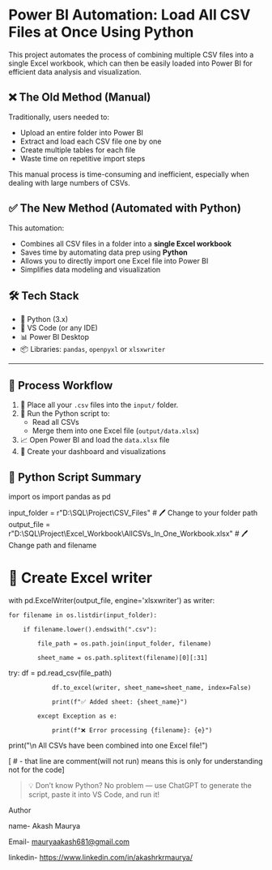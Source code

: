# Power BI Automation: Load All CSV Files at Once Using Python

This project automates the process of combining multiple CSV files into a single Excel workbook, which can then be easily loaded into Power BI for efficient data analysis and visualization.

## ❌ The Old Method (Manual)

Traditionally, users needed to:
- Upload an entire folder into Power BI
- Extract and load each CSV file one by one
- Create multiple tables for each file
- Waste time on repetitive import steps

This manual process is time-consuming and inefficient, especially when dealing with large numbers of CSVs.

## ✅ The New Method (Automated with Python)

This automation:
- Combines all CSV files in a folder into a **single Excel workbook**
- Saves time by automating data prep using **Python**
- Allows you to directly import one Excel file into Power BI
- Simplifies data modeling and visualization

## 🛠️ Tech Stack

- 🐍 Python (3.x)
- 📁 VS Code (or any IDE)
- 📊 Power BI Desktop
- 📦 Libraries: `pandas`, `openpyxl` or `xlsxwriter`

---

## 🔁 Process Workflow

1. 📂 Place all your `.csv` files into the `input/` folder.
2. 🐍 Run the Python script to:
   - Read all CSVs
   - Merge them into one Excel file (`output/data.xlsx`)
3. 📈 Open Power BI and load the `data.xlsx` file
4. 🎨 Create your dashboard and visualizations


## 📄 Python Script Summary

import os
import pandas as pd

input_folder = r"D:\SQL\Project\CSV_Files"  # 🖊️ Change to your folder path
output_file = r"D:\SQL\Project\Excel_Workbook\AllCSVs_In_One_Workbook.xlsx"  # 🖊️ Change path and filename

# 🧾 Create Excel writer
with pd.ExcelWriter(output_file, engine='xlsxwriter') as writer:

    for filename in os.listdir(input_folder):
    
        if filename.lower().endswith(".csv"):
        
            file_path = os.path.join(input_folder, filename)
            
            sheet_name = os.path.splitext(filename)[0][:31]  
   try:
                df = pd.read_csv(file_path)
                
                df.to_excel(writer, sheet_name=sheet_name, index=False)
                
                print(f"✅ Added sheet: {sheet_name}")
                
            except Exception as e:
            
                print(f"❌ Error processing {filename}: {e}")

print("\n All CSVs have been combined into one Excel file!")


[ # - that line are comment(will not run) means this is only for understanding not for the code] 

> 💡 Don’t know Python? No problem — use ChatGPT to generate the script, paste it into VS Code, and run it!

Author

name- Akash Maurya

Email- mauryaakash681@gmail.com

linkedin- https://www.linkedin.com/in/akashrkrmaurya/




